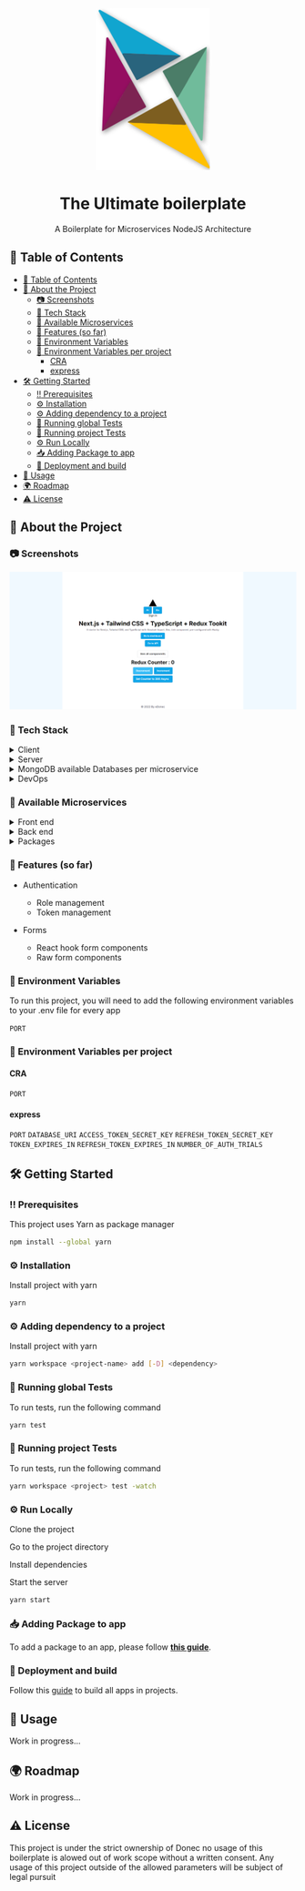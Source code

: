 <div  align="center">

<img  src="readme-assets/edonec-logo.svg"  alt="logo"  width="200"  height="auto" />

<h1>The Ultimate boilerplate</h1>

<p>

A Boilerplate for Microservices NodeJS Architecture

</p>

<!-- Links to be added -->

<!-- <h4>

<a href="https://github.com/Louis3797/awesome-readme-template/">View Demo</a>

<span> · </span>

<a href="https://github.com/Louis3797/awesome-readme-template">Documentation</a>

<span> · </span>

<a href="https://github.com/Louis3797/awesome-readme-template/issues/">Report Bug</a>

<span> · </span>

<a href="https://github.com/Louis3797/awesome-readme-template/issues/">Request Feature</a>

</h4>
-->
</div>

<!-- Table of Contents -->

## :notebook_with_decorative_cover: Table of Contents

- [:notebook_with_decorative_cover: Table of Contents](#notebook_with_decorative_cover-table-of-contents)
- [:star2: About the Project](#star2-about-the-project)
  - [:camera: Screenshots](#camera-screenshots)
  - [:space_invader: Tech Stack](#space_invader-tech-stack)
  - [:space_invader: Available Microservices](#space_invader-available-microservices)
  - [:dart: Features (so far)](#dart-features-so-far)
  - [:key: Environment Variables](#key-environment-variables)
  - [:key: Environment Variables per project](#key-environment-variables-per-project)
    - [CRA](#cra)
    - [express](#express)
- [:hammer_and_wrench: Getting Started](#hammer_and_wrench-getting-started)
  - [:bangbang: Prerequisites](#bangbang-prerequisites)
  - [:gear: Installation](#gear-installation)
  - [:gear: Adding dependency to a project](#gear-adding-dependency-to-a-project)
  - [:microscope: Running global Tests](#microscope-running-global-tests)
  - [:microscope: Running project Tests](#microscope-running-project-tests)
  - [:gear: Run Locally](#gear-run-locally)
  - [:inbox_tray: Adding Package to app](#inbox_tray-adding-package-to-app)
  - [:triangular_flag_on_post: Deployment and build](#triangular_flag_on_post-deployment-and-build)
- [:eyes: Usage](#eyes-usage)
- [:earth_africa: Roadmap](#earth_africa-roadmap)
- [:warning: License](#warning-license)
  <!-- About the Project -->

## :star2: About the Project

<!-- Screenshots -->

### :camera: Screenshots

<div  align="center">

<img  src="readme-assets/home-page.png"  alt="screenshot" />

</div>

<!-- TechStack -->

### :space_invader: Tech Stack

<details>

<summary>Client</summary>

<ul>

<li><a  href="https://www.typescriptlang.org/">Typescript</a></li>

<li><a  href="https://nextjs.org/">Next.js</a></li>

<li><a  href="https://reactjs.org/">React.js</a></li>

<li><a  href="https://tailwindcss.com/">TailwindCSS</a></li>

</ul>

</details>

<details>

<summary>Server</summary>

<ul>

<li><a  href="https://www.typescriptlang.org/">Typescript</a></li>

<li><a  href="https://expressjs.com/">Express.js</a></li>

<li><a  href="https://socket.io/">SocketIO</a></li>

<li><a  href="https://www.prisma.io/">Mongoose</a></li>

</ul>

</details>

<details>

<summary>MongoDB available Databases per microservice</summary>

<ul>

<li><a  href="https://www.mongodb.com/">auth</a></li>

</ul>

</details>

<details>

<summary>DevOps</summary>

<ul>

<li><a  href="https://www.docker.com/">Docker</a></li>

<li><a  href="https://www.jenkins.io/">Docker compose</a></li>

</ul>

</details>

<!-- Features -->

### :space_invader: Available Microservices

<details>

<summary>Front end</summary>

<ul>

<li><a  href="apps/client/README.md">Client</a></li>

<li><a  href="apps/dashboard/README.md">Dashboard</a></li>

</ul>

</details>

<details>

<summary>Back end</summary>

<ul>

<li> APIs
  <ul>
    <li><a  href="apps/APIs/auth/README.md">auth</a></li>
  </ul>
</li>

<li><a  href="apps/proxy/README.md">proxy</a></li>

</ul>

</details>

<details>

<summary>Packages</summary>

<ul>

<li> node
  <ul>
    <li><a  href="packages/node/config/README.md">api-types</a></li>
    <li><a  href="packages/node/core-utils/README.md">core-utils</a></li>
    <li><a  href="packages/node/custom-error/README.md">custom-error</a></li>
    <li><a  href="packages/node/field-validator/README.md">field-validator</a></li>
    <li><a  href="packages/node/token/README.md">token</a></li>
    <li><a  href="packages/node/shared-types/README.md">shared-types</a></li>
  </ul>
</li>
<li> browser
  <ul>
    <li><a  href="packages/browser/core-hooks/README.md">core-hooks</a></li>
    <li><a  href="packages/browser/core-next-components/README.md">core-next-components</a></li>
    <li><a  href="packages/browser/core-ui/README.md">core-ui</a></li>
    <li><a  href="packages/browser/forms/README.md">forms</a></li>
  </ul>
</li>
<li> SDK/node
    <ul>
      <li><a href='packages/SDK/node/server-sdk/README.md' >server-sdk</a></li>
      <li><a href='packages/SDK/node/auth-sdk/README.md' >auth-sdk</a></li>
    </ul>
<li> SDK/browser
    <ul>
      <li><a href='packages/SDK/browser/.gitkeep' >.gitkeep</a></li>
    </ul>
</li>
<li> config
  <ul>
    <li><a  href="packages/config/config/README.md">config</a></li>
    <li><a  href="packages/config/tsconfig/README.md">tsconfig</a></li>
  </ul>
</li>

</ul>

</details>

<!-- Features -->

### :dart: Features (so far)

- Authentication

  - Role management
  - Token management

- Forms
  - React hook form components
  - Raw form components

<!-- Env Variables -->

### :key: Environment Variables

To run this project, you will need to add the following environment variables to your .env file for every app

`PORT`

### :key: Environment Variables per project

#### CRA

`PORT`

#### express

`PORT`
`DATABASE_URI`
`ACCESS_TOKEN_SECRET_KEY`
`REFRESH_TOKEN_SECRET_KEY`
`TOKEN_EXPIRES_IN`
`REFRESH_TOKEN_EXPIRES_IN`
`NUMBER_OF_AUTH_TRIALS`

<!-- Getting Started -->

## :hammer_and_wrench: Getting Started

<!-- Prerequisites -->

### :bangbang: Prerequisites

This project uses Yarn as package manager

```bash
npm install --global yarn
```

<!-- Installation -->

### :gear: Installation

Install project with yarn

```bash
yarn
```

<!-- Installation -->

### :gear: Adding dependency to a project

Install project with yarn

```bash
yarn workspace <project-name> add [-D] <dependency>
```

<!-- Running Tests -->

### :microscope: Running global Tests

To run tests, run the following command

```bash
yarn test
```

### :microscope: Running project Tests

To run tests, run the following command

```bash
yarn workspace <project> test -watch
```

<!-- Run Locally -->

### :gear: Run Locally

Clone the project

Go to the project directory

Install dependencies

Start the server

```bash
yarn start
```

<!-- Adding Package to app -->

### :inbox_tray: Adding Package to app

To add a package to an app, please follow <a href='readme-assets/add-package.md'>**this guide**</a>.

<!-- Deployment -->

### :triangular_flag_on_post: Deployment and build

Follow this [guide](readme-assets/docker-files.md) to build all apps in projects.

<!-- Usage -->

## :eyes: Usage

Work in progress...

<!-- Roadmap -->

## :earth_africa: Roadmap

Work in progress...

<!-- License -->

## :warning: License

This project is under the strict ownership of Donec no usage of this boilerplate is alowed out of work scope without a written consent. Any usage of this project outside of the allowed parameters will be subject of legal pursuit
